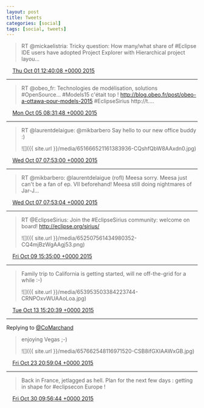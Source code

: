 ```yaml
---
layout: post
title: Tweets
categories: [social]
tags: [social, tweets]
---
```


> RT @mickaelistria: Tricky question: How many/what share of #Eclipse IDE users have adopted Project Explorer with Hierarchical project layou…

<img src="{{ site.url }}/media/tweet.ico" width="12" /> [Thu Oct 01 12:40:08 +0000 2015](https://twitter.com/bruncedric/status/649564452610813952)

----

> RT @obeo_fr: Technologies de modélisation, solutions #OpenSource... #Models15 c'était top ! http://blog.obeo.fr/post/obeo-a-ottawa-pour-models-2015 #EclipseSirius http://t.…

<img src="{{ site.url }}/media/tweet.ico" width="12" /> [Mon Oct 05 08:31:48 +0000 2015](https://twitter.com/bruncedric/status/650951509845372928)

----

> RT @laurentdelaigue: @mikbarbero  Say hello to our new office buddy :) 
> 
> ![]({{ site.url }}/media/651666521161383936-CQshfQbW8AAxdn0.jpg)

<img src="{{ site.url }}/media/tweet.ico" width="12" /> [Wed Oct 07 07:53:00 +0000 2015](https://twitter.com/bruncedric/status/651666521161383936)

----

> RT @mikbarbero: @laurentdelaigue (rofl) Meesa sorry. Meesa just can't be a fan of ep. VII beforehand! Meesa still doing nightmares of Jar-J…

<img src="{{ site.url }}/media/tweet.ico" width="12" /> [Wed Oct 07 07:53:04 +0000 2015](https://twitter.com/bruncedric/status/651666539108765696)

----

> RT @EclipseSirius: Join the #EclipseSirius community: welcome on board! http://eclipse.org/sirius/ 
> 
> ![]({{ site.url }}/media/652507561434980352-CQ4mjBzWgAAgj53.png)

<img src="{{ site.url }}/media/tweet.ico" width="12" /> [Fri Oct 09 15:35:00 +0000 2015](https://twitter.com/bruncedric/status/652507561434980352)

----

> Family trip to California is getting started, will ne off-the-grid for a while :-) 
> 
> ![]({{ site.url }}/media/653953503384223744-CRNPOxvWUAAoLoa.jpg)

<img src="{{ site.url }}/media/tweet.ico" width="12" /> [Tue Oct 13 15:20:39 +0000 2015](https://twitter.com/bruncedric/status/653953503384223744)

----

Replying to [@CoMarchand](https://twitter.com/CoMarchand/status/657661678100873216)

> enjoying Vegas ;-) 
> 
> ![]({{ site.url }}/media/657662548116971520-CSB8ifGXIAAWxGB.jpg)

<img src="{{ site.url }}/media/tweet.ico" width="12" /> [Fri Oct 23 20:59:04 +0000 2015](https://twitter.com/bruncedric/status/657662548116971520)

----

> Back in France, jetlagged as hell. Plan for the next few days : getting in shape for #eclipsecon Europe !

<img src="{{ site.url }}/media/tweet.ico" width="12" /> [Fri Oct 30 09:56:44 +0000 2015](https://twitter.com/bruncedric/status/660032580369162240)